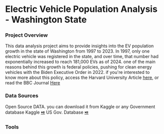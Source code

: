 # Electric Vehicle Population Analysis - Washington State

### Project Overview

This data analysis project aims to provide insights into the EV population growth in the state of Washington from 1997 to 2023. In 1997, only one electric vehicle was registered in the state, and over time, that number had exponentially increased to reach 181,000 EVs as of 2024. one of the main reasons behind this growth is federal policies, pushing for clean energy vehicles with the Biden Executive Order in 2022. if you're interested to know more about this policy, access the Harvard University Article [here](https://hls.harvard.edu/today/what-the-us-is-getting-right-and-wrong-about-the-move-to-electric-vehicles/), or read the BBC Journal [Here](https://www.bbc.com/news/business-57253947)



### Data Sources

Open Source DATA. you can download it from Kaggle or any Government database 
Kaggle [⏯️](https://www.kaggle.com/)
US Gov. Database [⏯️](https://data.gov/)

### Tools
